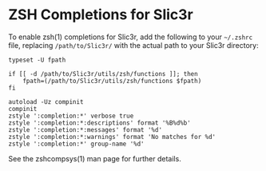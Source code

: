 # ZSH Completions for Slic3r

To enable zsh(1) completions for Slic3r, add the following to your
``~/.zshrc`` file, replacing ``/path/to/Slic3r/`` with the actual path
to your Slic3r directory:

    typeset -U fpath

    if [[ -d /path/to/Slic3r/utils/zsh/functions ]]; then
        fpath=(/path/to/Slic3r/utils/zsh/functions $fpath)
    fi

    autoload -Uz compinit
    compinit
    zstyle ':completion:*' verbose true
    zstyle ':completion:*:descriptions' format '%B%d%b'
    zstyle ':completion:*:messages' format '%d'
    zstyle ':completion:*:warnings' format 'No matches for %d'
    zstyle ':completion:*' group-name '%d'

See the zshcompsys(1) man page for further details.
